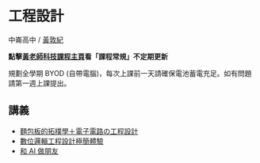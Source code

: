 # 工程設計

中崙高中 / [黃敦紀](https://hackmd.io/@nandemoi/SyqndIE7t)  

**點擊[黃老師科技課程主頁](https://nandemoi.github.io/zl111/index.html)看「課程常規」不定期更新**

規劃全學期 BYOD (自帶電腦)，每次上課前一天請確保電池蓄電充足。如有問題請第一週上課提出。  

## 講義

* [麵包板的拓樸學＋電子電路の工程設計](https://nandemoi.github.io/zl111/BB.pdf)
* [數位邏輯工程設計極簡體驗](https://nandemoi.github.io/zl111/DLD.pdf)
* [和 AI 做朋友](https://nandemoi.github.io/zl111/ai_friend.pdf)
